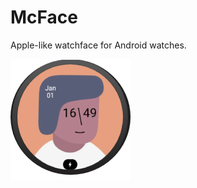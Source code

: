 # McFace
Apple-like watchface for Android watches.

![watchface](https://raw.githubusercontent.com/somapatrik/McFace/master/WatchFace/Resources/drawable-xxxhdpi/Icon.png)
